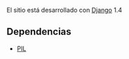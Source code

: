 El sitio está desarrollado con [Django](https://www.djangoproject.com/) 1.4

## Dependencias

* [PIL](http://www.pythonware.com/products/pil/)



